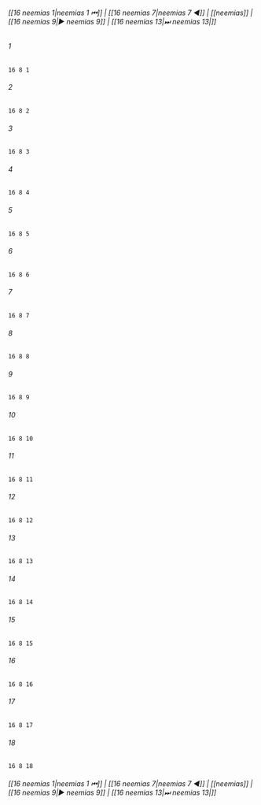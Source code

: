 
###### [[16 neemias 1|neemias 1 ⏮]] | [[16 neemias 7|neemias 7 ◀]] | [[neemias]] | [[16 neemias 9|▶ neemias 9]] | [[16 neemias 13|⏭ neemias 13|]]

###### 1
``` verse
16 8 1 
```
###### 2
``` verse
16 8 2 
```
###### 3
``` verse
16 8 3 
```
###### 4
``` verse
16 8 4 
```
###### 5
``` verse
16 8 5 
```
###### 6
``` verse
16 8 6 
```
###### 7
``` verse
16 8 7 
```
###### 8
``` verse
16 8 8 
```
###### 9
``` verse
16 8 9 
```
###### 10
``` verse
16 8 10 
```
###### 11
``` verse
16 8 11 
```
###### 12
``` verse
16 8 12 
```
###### 13
``` verse
16 8 13 
```
###### 14
``` verse
16 8 14 
```
###### 15
``` verse
16 8 15 
```
###### 16
``` verse
16 8 16 
```
###### 17
``` verse
16 8 17 
```
###### 18
``` verse
16 8 18 
```

###### [[16 neemias 1|neemias 1 ⏮]] | [[16 neemias 7|neemias 7 ◀]] | [[neemias]] | [[16 neemias 9|▶ neemias 9]] | [[16 neemias 13|⏭ neemias 13|]]

